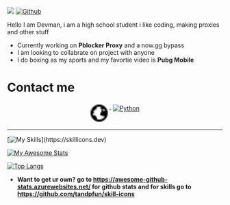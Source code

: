 ![](https://visitor-badge.laobi.icu/badge?page_id=xdevman.xdevman9)
[![Github](https://img.shields.io/github/followers/xdevman9?label=Follow&style=social)](https://github.com/xdevman9)

Hello I am Devman, i am a high school student i like coding, making proxies and other stuff
- Currently working on **Pblocker Proxy** and a now.gg bypass
- I am looking to collabrate on project with anyone
- I do boxing as my sports and my favortie video is **Pubg Mobile**

# Contact me
<p align="center">
 <a href="https://pb-celestial.site" target="_blank" rel="noopener noreferrer"> <img src="https://raw.githubusercontent.com/iconic/open-iconic/master/svg/globe.svg" alt="Python" height="40" style="vertical-align:top; margin:4px"> </a>
 <a href="mailto:xdevman9@gmail.com"> <img src="https://cdn.jsdelivr.net/npm/simple-icons@v3/icons/gmail.svg" alt="Python" height="40" style="vertical-align:top; margin:4px"></a>
</p>






--------------------------------------------------------------



[![My Skills](https://skillicons.dev/icons?i=js,html,css,python,lua,)](https://skillicons.dev)






[![My Awesome Stats](https://awesome-github-stats.azurewebsites.net/user-stats/xdevman9?cardType=github&theme=yeblu&preferLogin=false)](https://git.io/awesome-stats-card)


[![Top Langs](https://github-readme-stats.vercel.app/api/top-langs/?username=xdevman9)](https://github.com/xdevman9/Devman-site)





- **Want to get ur own? go to https://awesome-github-stats.azurewebsites.net/ for github stats and for skills go to https://github.com/tandpfun/skill-icons**
